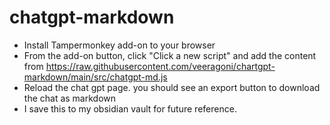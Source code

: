 # chatgpt-markdown
- Install Tampermonkey add-on to your browser
- From the add-on button, click "Click a new script" and add the content from https://raw.githubusercontent.com/veeragoni/chartgpt-markdown/main/src/chatgpt-md.js
- Reload the chat gpt page. you should see an export button to download the chat as markdown
- I save this to my obsidian vault for future reference.
